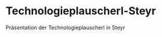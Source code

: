 Technologieplauscherl-Steyr
===========================

Präsentation der Technologieplauscherl in Steyr
